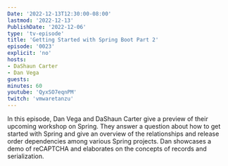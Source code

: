 ```yaml
---
Date: '2022-12-13T12:30:00-08:00'
lastmod: '2022-12-13'
PublishDate: '2022-12-06'
type: 'tv-episode'
title: 'Getting Started with Spring Boot Part 2'
episode: '0023'
explicit: 'no'
hosts:
- DaShaun Carter
- Dan Vega
guests:
minutes: 60
youtube: 'QyxSO7eqnPM'
twitch: 'vmwaretanzu'
---
```


In this episode, Dan Vega and DaShaun Carter give a preview of their upcoming workshop on Spring. They answer a question about how to get started with Spring and give an overview of the relationships and release order dependencies among various Spring projects. Dan showcases a demo of reCAPTCHA and elaborates on the concepts of records and serialization.